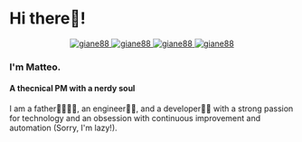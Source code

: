 
<h1>Hi there👋!</h1>

<p id="contacts" align="center"> 
    <a href="https://www.linkedin.com/in/matteo-gianello/">
        <img src="https://img.shields.io/badge/LinkedIn-0077B5?style=for-the-badge&logo=linkedin&logoColor=white" alt="giane88"/>
    </a>
    <a href="https://www.instagram.com/giane88/">
        <img src="https://img.shields.io/badge/Instagram-E4405F?style=for-the-badge&logo=instagram&logoColor=white" alt="giane88"/>
    </a>
    <a href="https://www.twitter.com/giane88/">
        <img src="https://img.shields.io/badge/Twitter-1DA1F2?style=for-the-badge&logo=twitter&logoColor=white" alt="giane88"/>
    </a>
    <a href="https://www.hackerrank.com/giane_teo">
        <img src="https://img.shields.io/badge/-Hackerrank-2EC866?style=for-the-badge&logo=HackerRank&logoColor=white" alt="giane88"/>
    </a>
 </p>
 <h3>I'm Matteo.</h3>
 <h4> A thecnical PM with a nerdy soul</h4>
 <p>
I am a father👨‍👩‍👧‍👦, an engineer👷‍♂️, and a developer🧑‍💻 with a strong passion for technology and an obsession with continuous improvement and automation (Sorry, I'm lazy!).
